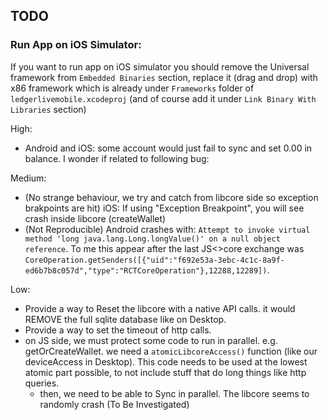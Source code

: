 ## TODO

### Run App on iOS Simulator:
If you want to run app on iOS simulator you should remove the Universal framework from `Embedded Binaries` section, replace it (drag and drop) with x86 framework which is already under `Frameworks` folder of `ledgerlivemobile.xcodeproj` (and of course add it under `Link Binary With Libraries` section)

High:

- Android and iOS: some account would just fail to sync and set 0.00 in balance. I wonder if related to following bug:

Medium:
- (No strange behaviour, we try and catch from libcore side so exception brakpoints are hit) iOS: If using "Exception Breakpoint", you will see crash inside libcore (createWallet)
- (Not Reproducible) Android crashes with: `Attempt to invoke virtual method 'long java.lang.Long.longValue()' on a null object reference`. To me this appear after the last JS<>core exchange was `CoreOperation.getSenders([{"uid":"f692e53a-3ebc-4c1c-8a9f-ed6b7b8c057d","type":"RCTCoreOperation"},12288,12289])`.

Low:

- Provide a way to Reset the libcore with a native API calls. it would REMOVE the full sqlite database like on Desktop.
- Provide a way to set the timeout of http calls.
- on JS side, we must protect some code to run in parallel. e.g. getOrCreateWallet. we need a `atomicLibcoreAccess()` function (like our deviceAccess in Desktop). This code needs to be used at the lowest atomic part possible, to not include stuff that do long things like http queries.
  - then, we need to be able to Sync in parallel. The libcore seems to randomly crash (To Be Investigated)

